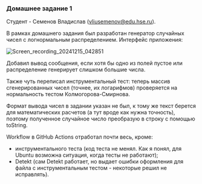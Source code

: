 ### Домашнее задание 1

Студент - Семенов Владислав (vliusemenov@edu.hse.ru).

В рамках домашнего задания был разработан генератор случайных чисел с логнормальным распределением. Интерфейс приложения:

![Screen_recording_20241215_042851](https://github.com/user-attachments/assets/afc3ad41-092a-433a-a587-899cb0393873)

Добавил вывод сообщения, если хотя бы одно из полей пустое или распределение генерирует слишком большие числа.

Также чуть переписал инструментальный тест: теперь массив сгенерированных чисел (точнее, их логарифмов) проверяется на нормальность тестом Колмогорова-Смирнова.

Формат вывода чисел в задании указан не был, к тому же текст берется для математических расчетов (а тут вроде как нужна точность), поэтому полученное случайное число преобразую в строку с помощью toString.

Workflow в GitHub Actions отработал почти весь, кроме:
- инструментального теста (код теста не менял. Как я понял, для Ubuntu возможна ситуация, когда тесты не работают);
- Detekt (сам Detekt работает, но выдает ошибки оформления для файла с инструментальным тестом - некоторые решил не исправлять).
